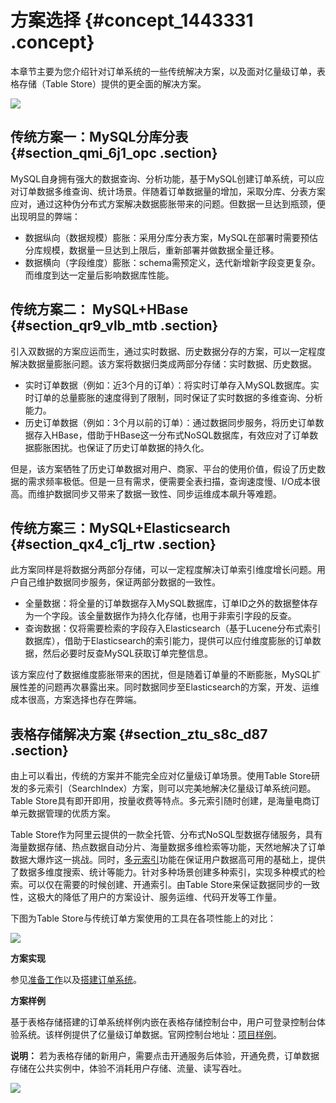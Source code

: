 # 方案选择 {#concept_1443331 .concept}

本章节主要为您介绍针对订单系统的一些传统解决方案，以及面对亿量级订单，表格存储（Table Store）提供的更全面的解决方案。

![](http://static-aliyun-doc.oss-cn-hangzhou.aliyuncs.com/assets/img/1148217/156534475553887_zh-CN.png)

## 传统方案一：MySQL分库分表 {#section_qmi_6j1_opc .section}

MySQL自身拥有强大的数据查询、分析功能，基于MySQL创建订单系统，可以应对订单数据多维查询、统计场景。伴随着订单数据量的增加，采取分库、分表方案应对，通过这种伪分布式方案解决数据膨胀带来的问题。但数据一旦达到瓶颈，便出现明显的弊端：

-   数据纵向（数据规模）膨胀：采用分库分表方案，MySQL在部署时需要预估分库规模，数据量一旦达到上限后，重新部署并做数据全量迁移。
-   数据横向（字段维度）膨胀：schema需预定义，迭代新增新字段变更复杂。而维度到达一定量后影响数据库性能。

## 传统方案二： MySQL+HBase {#section_qr9_vlb_mtb .section}

引入双数据的方案应运而生，通过实时数据、历史数据分存的方案，可以一定程度解决数据量膨胀问题。该方案将数据归类成两部分存储：实时数据、历史数据。

-   实时订单数据（例如：近3个月的订单）：将实时订单存入MySQL数据库。实时订单的总量膨胀的速度得到了限制，同时保证了实时数据的多维查询、分析能力。
-   历史订单数据（例如：3个月以前的订单）：通过数据同步服务，将历史订单数据存入HBase，借助于HBase这一分布式NoSQL数据库，有效应对了订单数据膨胀困扰。也保证了历史订单数据的持久化。

但是，该方案牺牲了历史订单数据对用户、商家、平台的使用价值，假设了历史数据的需求频率极低。但是一旦有需求，便需要全表扫描，查询速度慢、I/O成本很高。而维护数据同步又带来了数据一致性、同步运维成本飙升等难题。

## 传统方案三：MySQL+Elasticsearch {#section_qx4_c1j_rtw .section}

此方案同样是将数据分两部分存储，可以一定程度解决订单索引维度增长问题。用户自己维护数据同步服务，保证两部分数据的一致性。

-   全量数据：将全量的订单数据存入MySQL数据库，订单ID之外的数据整体存为一个字段。该全量数据作为持久化存储，也用于非索引字段的反查。
-   查询数据：仅将需要检索的字段存入Elasticsearch（基于Lucene分布式索引数据库），借助于Elasticsearch的索引能力，提供可以应付维度膨胀的订单数据，然后必要时反查MySQL获取订单完整信息。

该方案应付了数据维度膨胀带来的困扰，但是随着订单量的不断膨胀，MySQL扩展性差的问题再次暴露出来。同时数据同步至Elasticsearch的方案，开发、运维成本很高，方案选择也存在弊端。

## 表格存储解决方案 {#section_ztu_s8c_d87 .section}

由上可以看出，传统的方案并不能完全应对亿量级订单场景。使用Table Store研发的多元索引（SearchIndex）方案，则可以完美地解决亿量级订单系统问题。Table Store具有即开即用，按量收费等特点。多元索引随时创建，是海量电商订单元数据管理的优质方案。

Table Store作为阿里云提供的一款全托管、分布式NoSQL型数据存储服务，具有海量数据存储、热点数据自动分片、海量数据多维检索等功能，天然地解决了订单数据大爆炸这一挑战。同时，[多元索引](../../../../cn.zh-CN/开发指南/多元索引/简介.md#)功能在保证用户数据高可用的基础上，提供了数据多维度搜索、统计等能力。针对多种场景创建多种索引，实现多种模式的检索。可以仅在需要的时候创建、开通索引。由Table Store来保证数据同步的一致性，这极大的降低了用户的方案设计、服务运维、代码开发等工作量。

下图为Table Store与传统订单方案使用的工具在各项性能上的对比：

![](http://static-aliyun-doc.oss-cn-hangzhou.aliyuncs.com/assets/img/1135136/156534475553757_zh-CN.png)

 **方案实现** 

参见[准备工作](cn.zh-CN/最佳实践/亿量级订单管理方案/准备工作.md#)以及[搭建订单系统](cn.zh-CN/最佳实践/亿量级订单管理方案/搭建订单系统.md#)。

 **方案样例** 

基于表格存储搭建的订单系统样例内嵌在表格存储控制台中，用户可登录控制台体验系统。该样例提供了亿量级订单数据。官网控制台地址：[项目样例](https://yq.aliyun.com/go/articleRenderRedirect?spm=a2c4e.11153940.0.0.5fa66ed8FQ9WWk&url=https%3A%2F%2Fots.console.aliyun.com%2Findex%23%2Fdemo%2Fcn-hangzhou%2Forder)。

**说明：** 若为表格存储的新用户，需要点击开通服务后体验，开通免费，订单数据存储在公共实例中，体验不消耗用户存储、流量、读写吞吐。

![](http://static-aliyun-doc.oss-cn-hangzhou.aliyuncs.com/assets/img/1135136/156534475653758_zh-CN.png)

